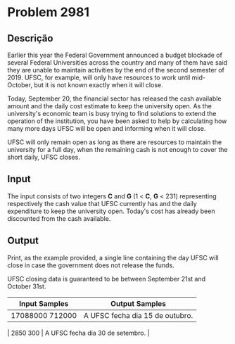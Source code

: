 # Problem 2981

Descrição
----------

Earlier this year the Federal Government announced a budget blockade of several Federal Universities across the country and many of them have said they are unable to maintain activities by the end of the second semester of 2019. UFSC, for example, will only have resources to work until mid-October, but it is not known exactly when it will close.

Today, September 20, the financial sector has released the cash available amount and the daily cost estimate to keep the university open. As the university's economic team is busy trying to find solutions to extend the operation of the institution, you have been asked to help by calculating how many more days UFSC will be open and informing when it will close.

UFSC will only remain open as long as there are resources to maintain the university for a full day, when the remaining cash is not enough to cover the short daily, UFSC closes.

Input
-----

The input consists of two integers **C** and **G** (1 < **C**, **G** < 231) representing respectively the cash value that UFSC currently has and the daily expenditure to keep the university open. Today's cost has already been discounted from the cash available.

Output
------

Print, as the example provided, a single line containing the day UFSC will close in case the government does not release the funds.

UFSC closing data is guaranteed to be between September 21st and October 31st.


| Input Samples | Output Samples |
| --- | --- |
| 17088000 712000 | A UFSC fecha dia 15 de outubro. |

| 2850 300 | A UFSC fecha dia 30 de setembro. |

